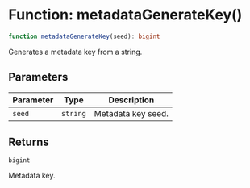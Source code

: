 # Function: metadataGenerateKey()

```ts
function metadataGenerateKey(seed): bigint
```

Generates a metadata key from a string.

## Parameters

| Parameter | Type | Description |
| ------ | ------ | ------ |
| `seed` | `string` | Metadata key seed. |

## Returns

`bigint`

Metadata key.
